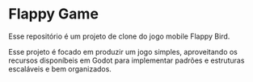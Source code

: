 # Flappy Game

Esse repositório é um projeto de clone do jogo mobile Flappy Bird. 

Esse projeto é focado em produzir um jogo simples, aproveitando os recursos disponíbeis em Godot para implementar padrões e estruturas escaláveis e bem organizados.

